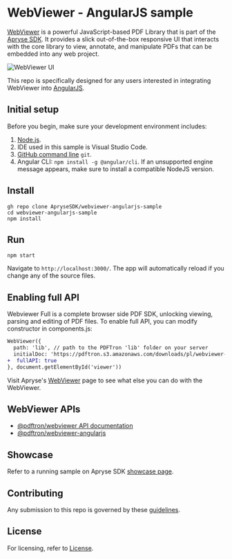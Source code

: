 # WebViewer - AngularJS sample

[WebViewer](https://www.pdftron.com/webviewer) is a powerful JavaScript-based PDF Library that is part of the [Apryse SDK](https://www.pdftron.com). It provides a slick out-of-the-box responsive UI that interacts with the core library to view, annotate, and manipulate PDFs that can be embedded into any web project.

![WebViewer UI](https://www.pdftron.com/downloads/pl/webviewer-ui.png)

This repo is specifically designed for any users interested in integrating WebViewer into [AngularJS](https://angularjs.org).

## Initial setup

Before you begin, make sure your development environment includes:

1. [Node.js](https://nodejs.org/en).
2. IDE used in this sample is Visual Studio Code.
3. [GitHub command line](https://github.com/git-guides/install-git) `git`.
4. Angular CLI: `npm install -g @angular/cli`. If an unsupported engine message appears, make sure to install a compatible NodeJS version.

## Install

```
gh repo clone ApryseSDK/webviewer-angularjs-sample
cd webviewer-angularjs-sample
npm install
```

## Run

```
npm start
```

Navigate to `http://localhost:3000/`. The app will automatically reload if you change any of the source files.

## Enabling full API

Webviewer Full is a complete browser side PDF SDK, unlocking viewing, parsing and editing of PDF files. To enable full API, you can modify constructor in components.js:

```diff
WebViewer({
  path: 'lib', // path to the PDFTron 'lib' folder on your server
  initialDoc: 'https://pdftron.s3.amazonaws.com/downloads/pl/webviewer-demo.pdf',
+  fullAPI: true
}, document.getElementById('viewer'))
```

Visit Apryse's [WebViewer](https://docs.apryse.com/documentation/web/) page to see what else you can do with the WebViewer.

## WebViewer APIs

* [@pdftron/webviewer API documentation](https://docs.apryse.com/api/web/global.html#WebViewer__anchor)
* [@pdftron/webviewer-angularjs](https://github.com/ApryseSDK/webviewer-angularjs-sample)

## Showcase

Refer to a running sample on Apryse SDK [showcase page](https://showcase.apryse.com/).

## Contributing

Any submission to this repo is governed by these [guidelines](/CONTRIBUTING.md).


## License

For licensing, refer to [License](LICENSE).